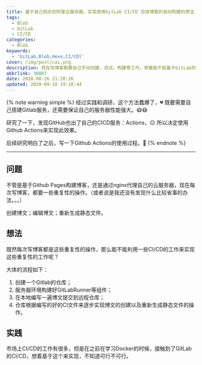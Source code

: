 ```yaml
---
title: 基于自己购买的阿里云服务器，实现使用GitLab CI/CD 完成博客的自动构建的想法
tags:
  - Blob
  - GitLab
  - CI/CD
categories:
  - Blob
keywords:
  - 'GitLab,Blob,Hexo,CI/CDl'
cover: /img/post/cai.png
description: 现在写博客都要自己手动创建，测试，构建等工作，想着能不能基于GitLab的CI/CD来实现自动部署呢，分析一下可行性。现在
abbrlink: 30807
date: 2020-08-26 21:28:26
updated: 2020-09-18 19:10:44
---
```


{% note warning simple %}
经过实践和调研，这个方法蠢爆了，:broken_heart: 既要需要自己搭建Gitlab服务，还需要保证自己的服务器性能强大。:mask::mask:

研究了一下，发现GitHub也出了自己的CICD服务：Actions，:neutral_face: 所以决定使用Github Actions来实现此效果。

后续研究明白了之后，写一下Github Actions的使用过程。:muscle:
{% endnote %}


---

## 问题

不管是基于Github Pages构建博客，还是通过nginx代理自己的云服务器，现在每次写博客，都要一些重复性的操作。（或者说是我还没有发现什么比较省事的办法。。。）

创建博文；编辑博文；重新生成静态文件。

## 想法

既然每次写博客都是这些重复性的操作，那么能不能利用一些CI/CD的工作来实现这些重复性的工作呢？

大体的流程如下：

1. 创建一个Gitlab的仓库；
2. 服务器环境构建好GitLabRunner等组件；
3. 在本地编写一遍博文提交到远程仓库；
4. 仓库根据编写的好的CI文件来逐步实现博文的创建以及重新生成静态文件的操作。

## 实践

市场上CI/CD的工作有很多，但是在之前在学习Docker的时候，接触到了GitLab的CI/CD，想着基于这个来实现，不知道可行不可行。
